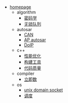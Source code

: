 - [homepage](/)
  - algorithm
    - [密码学](algorithm/2022-09-17-密码学.md)
    - [无锁队列](algorithm/2023-03-10-freelock_queue.md)
  - autosar
    - [CAN](autosar/2022-09-05-Autosar_CAN.md)
    - [AP autosar](autosar/2022-11-30-Adaptive_Autosar.md)
    - [DoIP](autosar/2023-03-10-Autosar-DOIP.md)
  - c++
    - [性能优化](c++/2022-09-05-c++性能优化.md)
    - [构建工具](c++/2022-11-05-c++构建工具.md)
    - [代码质量](c++/2023-03-14-c++代码质量.md)
  - compiler
    - [立即数](compiler/2022-09-05-汇编中的立即数.md)
  - os
    - [unix domain socket](os/2022-09-14-unix_domain_socket.md)
    - [调度](os/2022-09-15-操作系统调度策略.md)
